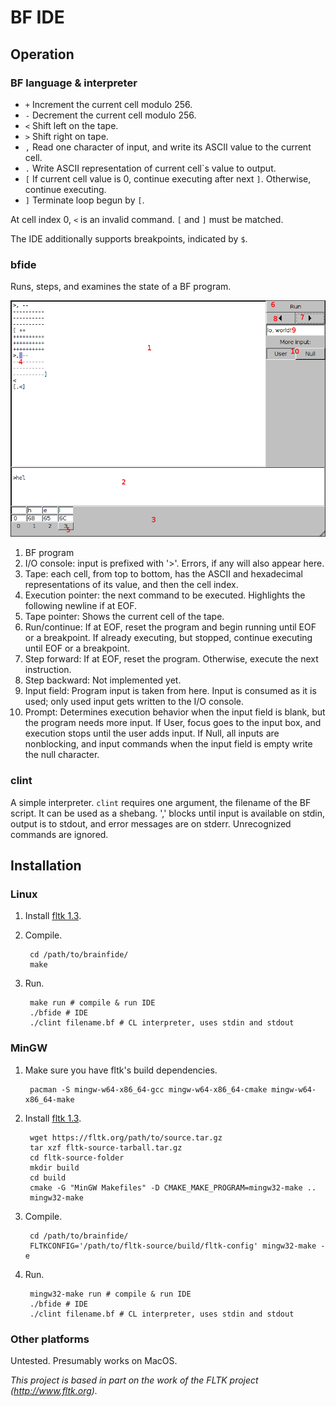 BF IDE
======

Operation
---------

### BF language & interpreter
 
* `+` Increment the current cell modulo 256.
* `-`  Decrement the current cell modulo 256.
* `<`  Shift left on the tape.
* `>`  Shift right on tape.
* `,`  Read one character of input, and write its ASCII value to the current cell.
* `.`  Write ASCII representation of current cell`s value to output.
* `[`  If current cell value is 0, continue executing after next `]`. Otherwise, continue executing.
* `]`  Terminate loop begun by `[`.

At cell index 0, `<` is an invalid command. `[` and `]` must be matched.

The IDE additionally supports breakpoints, indicated by `$`.

### bfide

Runs, steps, and examines the state of a BF program.

![bfide UI](ui.png)

1. BF program
2. I/O console: input is prefixed with '>'. Errors, if any will also appear here.
3. Tape: each cell, from top to bottom, has the ASCII and hexadecimal representations of its value, and then the cell index.
4. Execution pointer: the next command to be executed. Highlights the following newline if at EOF.
5. Tape pointer: Shows the current cell of the tape.
6. Run/continue: If at EOF, reset the program and begin running until EOF or a breakpoint. If already executing, but stopped, continue executing until EOF or a breakpoint.
7. Step forward: If at EOF, reset the program. Otherwise, execute the next instruction.
8. Step backward: Not implemented yet.
9. Input field: Program input is taken from here. Input is consumed as it is used; only used input gets written to the I/O console.
10. Prompt: Determines execution behavior when the input field is blank, but the program needs more input. If User, focus goes to the input box, and execution stops until the user adds input. If Null, all inputs are nonblocking, and input commands when the input field is empty write the null character.

### clint <filename>

A simple interpreter. `clint` requires one argument, the filename of the BF script. It can be used as a shebang. ',' blocks until input is available on stdin, output is to stdout, and error messages are on stderr. Unrecognized commands are ignored.


Installation
------------

### Linux

1. Install [fltk 1.3](https://www.fltk.org/software.php).

2. Compile. 

        cd /path/to/brainfide/
        make

4. Run.

        make run # compile & run IDE
        ./bfide # IDE
        ./clint filename.bf # CL interpreter, uses stdin and stdout

### MinGW

1. Make sure you have fltk's build dependencies.

        pacman -S mingw-w64-x86_64-gcc mingw-w64-x86_64-cmake mingw-w64-x86_64-make

2. Install [fltk 1.3](https://www.fltk.org/software.php).

        wget https://fltk.org/path/to/source.tar.gz
        tar xzf fltk-source-tarball.tar.gz
        cd fltk-source-folder
        mkdir build
        cd build
        cmake -G "MinGW Makefiles" -D CMAKE_MAKE_PROGRAM=mingw32-make ..
        mingw32-make

3. Compile.

        cd /path/to/brainfide/
        FLTKCONFIG='/path/to/fltk-source/build/fltk-config' mingw32-make -e

4. Run.

        mingw32-make run # compile & run IDE
        ./bfide # IDE
        ./clint filename.bf # CL interpreter, uses stdin and stdout


### Other platforms

Untested. Presumably works on MacOS.

*This project is based in part on the work of the FLTK project (http://www.fltk.org).*